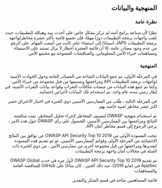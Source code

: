 <h2 dir='rtl' align='right'> المنهجية والبيانات </h2>


<h3 dir='rtl' align='right'>نظرة عامة  </h3> 

<p dir='rtl' align='right'> نظرًا لأن صناعة برامج آمنة لم تركز بشكل خاص على أحدث بنية وهيكلة للتطبيقات، حيث تلعب واجهات برمجة التطبيقات دورًا مهمًا، فإن تجميع قائمة بأكثر عشرة مخاطرلواجهة برمجة التطبيقات (API)، استنادًا إلى استفتاء عام، كانت من أصعب المهام. على الرغم من عدم وجود مصادر عامة، إلا أن قائمة العشرة أخطار لا تزال تستند على الاستفتاء، ومساهمات خبراء الأمن المعلوماتي، والمناقشات المفتوحة مع مجتمع الأمن.

<h3 dir='rtl' align='right'> المنهجية </h3> 

<p dir='rtl' align='right'> في المرحلة الأولى، تم جمع البيانات المتاحة من المصادر العامة وحول الحوادث الأمنية لواجهات برمجة التطبيقات API ومراجعتها وتصنيفها من قبل مجموعة من خبراء الأمن. وكما تم جمع هذه البيانات من منصات مكافآت الثغرات وقواعد بيانات الثغرات الأمنية، في إطار زمني مدته عام واحد. تم استخدام تلك البيانات لأغراض إحصائية.
 
 <p dir='rtl' align='right'> في المرحلة التالية ، طُلب من الممارسين الأمنيين ذوي الخبرة في اختبار الاختراق حصر اكثر عشر مخاطر امنية خاصة بهم.
 
<p dir='rtl' align='right'> تم استخدام منهجية OWASP لتصنيف المخاطر لإجراء تحليل المخاطر. تمت مناقشة النتائج ومراجعتها بين الممارسين الأمنيين. للحصول على رأي OWASP حول هذه الامر ، يرجى الرجوع إلى قسم مخاطر أمان API.
    
<p dir='rtl' align='right'>  نتجت المسودة الأولى من OWASP API Security Top 10 2019 عن توافق بين النتائج الإحصائية من المرحلة الأولى وقوائم الممارسين الأمنيين. ثم تم تقديم هذه المسودة لتقديرها ومراجعتها من قبل مجموعة أخرى من ممارسي الأمن ، من ذوي الخبرة ذات الصلة في مجالات أمان واجهة برمجة التطبيقات.

<p dir='rtl' align='right'> تم تقديم OWASP API Security Top 10 2019 لأول مرة في حدث OWASP Global AppSec في (مايو 2019). منذ ذلك الحين ، كان متاحًا على GitHub للمناقشة العامة والمساهمات.

<p dir='rtl' align='right'> قائمة المساهمين متاحة في قسم الشكر والتقدير.
  

[1]: https://www.owasp.org/index.php/OWASP_Risk_Rating_Methodology
[2]: ./0x10-api-security-risks.md
[3]: ./0xd1-acknowledgments.md
